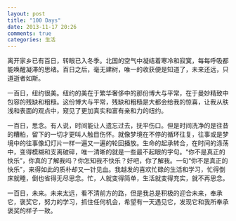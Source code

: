 ```yaml
---
layout: post
title: "100 Days"
date: 2013-11-17 20:26
comments: true
categories: 生活
---
```

离开家乡已有百日，转眼已入冬季。北国的空气中凝结着寒冷和寂寞，每每呼吸都能唤醒凝滞的思绪。百日之后，毫无建树，唯一的收获便是知道了，未来还远，只道逝者如斯。
<!--more-->
一百日，纽约很美。纽约的美在于繁华奢侈中的那份博大与平常，在于曼妙精致中包容的残缺和粗糙。这份博大与平常，残缺和粗糙是大都会给我的惊喜，让我从肤浅和表面的观点中，窥见了更加真实和富有亲和力的纽约。

一百日，思念。有人说，时间能让人遗忘过去，抚平伤口。但是时间洗净的是往昔的糟粕，留下的一切才更叫人触目伤怀。就像梦境在不停的循环往复，往事或是梦境中的往事像幻灯片一样一遍又一遍的轮回播放。生命的起承转合，在时间的涤荡中，变得模糊和支离破碎，唯一清晰的就是一些最不起眼的字句。“你不是真正的快乐”，你真的了解我吗？你怎知我不快乐？好吧，你了解我。一句“你不是真正的快乐”，来得如此的质朴却又一针见血。我越发的喜欢忙碌的生活和学习，忙得倒床就睡，倒也省得无尽思念。忙，人就变得简单，生活就变得充实，就不再思念。

一百日，未来。未来太远，看不清前方的路，但是我总是积极的迎合未来，奉承它，褒奖它，努力的学习，抓住任何机会，希望有一天遇见它，发现它和我所奉承褒奖的样子一致。